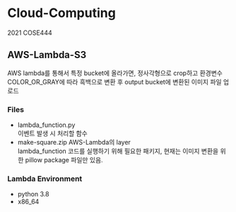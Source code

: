 # Cloud-Computing
2021 COSE444

## AWS-Lambda-S3
AWS lambda를 통해서 특정 bucket에 올라가면, 정사각형으로 crop하고 환경변수 COLOR_OR_GRAY에 따라 흑백으로 변환 후 output bucket에 변환된 이미지 파일 업로드

### Files
- lambda_function.py   
이벤트 발생 시 처리할 함수
- make-square.zip
AWS-Lambda의 layer   
lambda_function 코드를 실행하기 위해 필요한 패키지, 현재는 이미지 변환을 위한 pillow package 파일만 있음.

### Lambda Environment
- python 3.8
- x86_64
